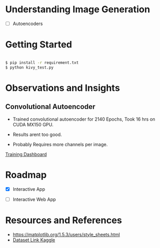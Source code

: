 # Understanding Image Generation

- [ ] Autoencoders


# Getting Started

```bash

$ pip install -r requirement.txt
$ python kivy_test.py

```

# Observations and Insights

## Convolutional Autoencoder

- Trained convolutional autoencoder for 2140 Epochs, Took 16 hrs on CUDA MX150 GPU.
- Results arent too good.

- Probably Requires more channels per image.


[Training Dashboard](training_conv_autoenc.png)


# Roadmap

- [x] Interactive App
- [ ] Interactive Web App


# Resources and References

- https://matplotlib.org/1.5.3/users/style_sheets.html
- [Dataset Link Kaggle]()
